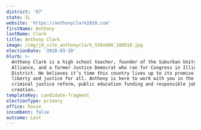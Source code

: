 ```yaml
---
district: '07'
state: IL
website: 'https://anthonyclark2018.com'
firstName: Anthony
lastName: Clark
title: Anthony Clark
image: /img/jd_site_anthonyclark_550x600_100918.jpg
electionDate: '2018-03-20'
blurb: >-
  Anthony Clark is a high school teacher, founder of the Suburban Unity
  Alliance, and a former Justice Democrat who ran for Congress in Illinois' 7th
  District. He believes it’s time this country lives up to its promise of
  liberty and justice for all. Anthony is here to work with you in the fight for
  criminal justice reform, public education funding and responsible job
  creation.
templateKey: candidate-fragment
electionType: primary
office: house
incumbent: false
outcome: Lost
---
```

